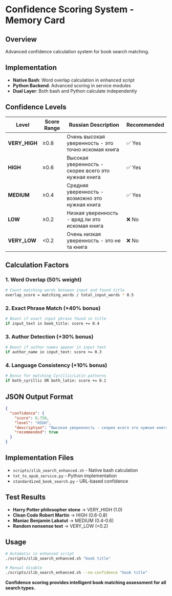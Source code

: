 # Confidence Scoring System - Memory Card

## Overview
Advanced confidence calculation system for book search matching.

## Implementation
- **Native Bash**: Word overlap calculation in enhanced script
- **Python Backend**: Advanced scoring in service modules
- **Dual Layer**: Both bash and Python calculate independently

## Confidence Levels
| Level | Score Range | Russian Description | Recommended |
|-------|-------------|-------------------|-------------|
| **VERY_HIGH** | ≥0.8 | Очень высокая уверенность - это точно искомая книга | ✅ Yes |
| **HIGH** | ≥0.6 | Высокая уверенность - скорее всего это нужная книга | ✅ Yes |
| **MEDIUM** | ≥0.4 | Средняя уверенность - возможно это нужная книга | ✅ Yes |
| **LOW** | ≥0.2 | Низкая уверенность - вряд ли это искомая книга | ❌ No |
| **VERY_LOW** | <0.2 | Очень низкая уверенность - это не та книга | ❌ No |

## Calculation Factors

### 1. Word Overlap (50% weight)
```bash
# Count matching words between input and found title
overlap_score = matching_words / total_input_words * 0.5
```

### 2. Exact Phrase Match (+40% bonus)
```bash
# Boost if exact input phrase found in title
if input_text in book_title: score += 0.4
```

### 3. Author Detection (+30% bonus)
```bash
# Boost if author names appear in input text
if author_name in input_text: score += 0.3
```

### 4. Language Consistency (+10% bonus)
```bash
# Bonus for matching Cyrillic/Latin patterns
if both_cyrillic OR both_latin: score += 0.1
```

## JSON Output Format
```json
{
  "confidence": {
    "score": 0.750,
    "level": "HIGH",
    "description": "Высокая уверенность - скорее всего это нужная книга",
    "recommended": true
  }
}
```

## Implementation Files
- `scripts/zlib_search_enhanced.sh` - Native bash calculation
- `txt_to_epub_service.py` - Python implementation
- `standardized_book_search.py` - URL-based confidence

## Test Results
- **Harry Potter philosopher stone** → VERY_HIGH (1.0)
- **Clean Code Robert Martin** → HIGH (0.6-0.8)
- **Maniac Benjamin Labatut** → MEDIUM (0.4-0.6)
- **Random nonsense text** → VERY_LOW (<0.2)

## Usage
```bash
# Automatic in enhanced script
./scripts/zlib_search_enhanced.sh "book title"

# Manual disable
./scripts/zlib_search_enhanced.sh --no-confidence "book title"
```

**Confidence scoring provides intelligent book matching assessment for all search types.**